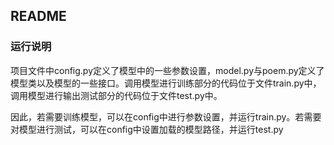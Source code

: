 ## README

### 运行说明

项目文件中config.py定义了模型中的一些参数设置，model.py与poem.py定义了模型类以及模型的一些接口。调用模型进行训练部分的代码位于文件train.py中，调用模型进行输出测试部分的代码位于文件test.py中。

因此，若需要训练模型，可以在config中进行参数设置，并运行train.py。若需要对模型进行测试，可以在config中设置加载的模型路径，并运行test.py
